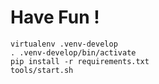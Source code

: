 # Have Fun !

```
virtualenv .venv-develop
. .venv-develop/bin/activate
pip install -r requirements.txt
tools/start.sh
```
